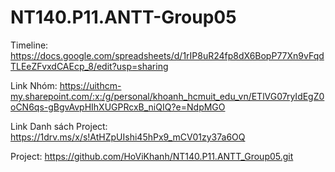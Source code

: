 # NT140.P11.ANTT-Group05

Timeline: https://docs.google.com/spreadsheets/d/1rIP8uR24fp8dX6BopP77Xn9vFqdTLEeZFvxdCAEcp_8/edit?usp=sharing

Link Nhóm: https://uithcm-my.sharepoint.com/:x:/g/personal/khoanh_hcmuit_edu_vn/ETlVG07ryIdEgZ0oCN6qs-gBgvAvpHIhXUGPRcxB_niQIQ?e=NdpMGO
 
Link Danh sách Project: https://1drv.ms/x/s!AtHZpUIshi45hPx9_mCV01zy37a6OQ

Project: https://github.com/HoViKhanh/NT140.P11.ANTT_Group05.git
